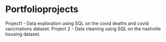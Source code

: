 # Portfolioprojects

Project1 - Data exploration using SQL on the covid deaths and covid vaccinations dataset.
Project 2 - Data cleaning using SQL on the nashville housing dataset.
